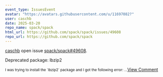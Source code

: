 ```yaml
---
event_type: IssuesEvent
avatar: "https://avatars.githubusercontent.com/u/11697082?"
user: caschb
date: 2025-03-20
repo_name: spack/spack
html_url: https://github.com/spack/spack/issues/49608
repo_url: https://github.com/spack/spack
---
```


<a href='https://github.com/caschb' target='_blank'>caschb</a> open issue <a href='https://github.com/spack/spack/issues/49608' target='_blank'>spack/spack#49608</a>.

<p>Deprecated package: lbzip2</p><small>I was trying to install the `lbzip2` package and I got the following error: ...</small><a href='https://github.com/spack/spack/issues/49608' target='_blank'>View Comment</a>